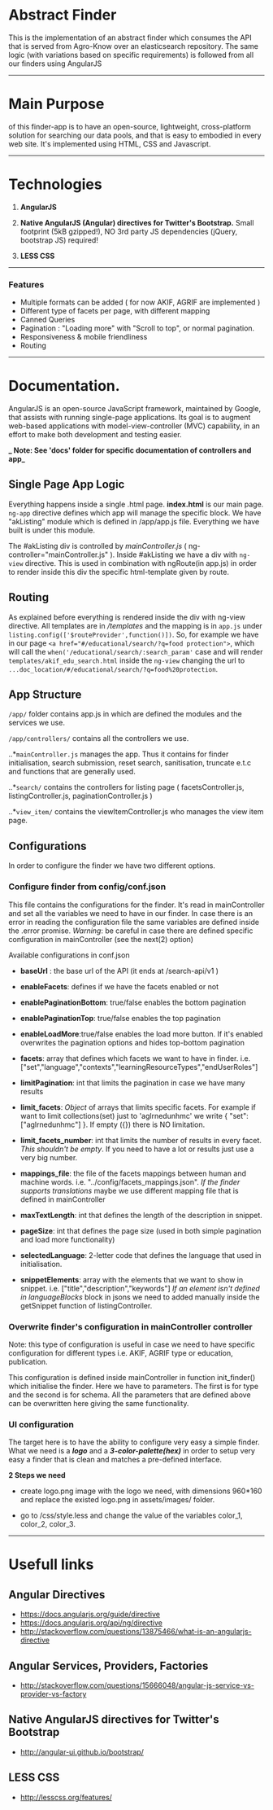 # Abstract Finder

This is the implementation of an abstract finder which consumes the API that is served from Agro-Know over an elasticsearch repository. The same logic (with variations based on specific requirements) is followed from all our finders using AngularJS

----
# Main Purpose
of this finder-app is to have an open-source, lightweight, cross-platform solution for searching our data pools, and that is easy to embodied in every web site.
It's implemented using HTML, CSS and Javascript.

----
# Technologies
1. **AngularJS**

2. **Native AngularJS (Angular) directives for Twitter's Bootstrap.**
Small footprint (5kB gzipped!), NO 3rd party JS dependencies (jQuery, bootstrap JS) required!


3. **LESS CSS**

-----------
### Features
- Multiple formats can be added ( for now AKIF, AGRIF are implemented )
- Different type of facets per page, with different mapping
- Canned Queries
- Pagination : "Loading more" with "Scroll to top", or normal pagination.
- Responsiveness & mobile friendliness
- Routing

----
# Documentation.
AngularJS is an open-source JavaScript framework, maintained by Google, that assists with running single-page applications.
Its goal is to augment web-based applications with model-view-controller (MVC) capability, in an effort to make both development and testing easier.
 
**_ Note: See 'docs' folder for specific documentation of controllers and app_** 

## Single Page App Logic
Everything happens inside a single .html page. **index.html** is our main page.
`ng-app` directive defines which app will manage the specific block.
We have "akListing" module which is defined in /app/app.js file. Everything we have built is under this module.

The #akListing div is controlled by *mainController.js* ( ng-controller="mainController.js" ).
Inside #akListing we have a div with `ng-view` directive. This is used in combination with ngRoute(in app.js) in
order to render inside this div the specific html-template given by route.

## Routing
As explained before everything is rendered inside the div with ng-view directive.
All templates are in */templates* and the mapping is in `app.js` under `listing.config(['$routeProvider',function()])`.
So, for example we have in our page `<a href="#/educational/search/?q=food protection">`, which will call the `when('/educational/search/:search_param'` case and will
render `templates/akif_edu_search.html` inside the `ng-view` changing the url to `...doc_location/#/educational/search/?q=food%20protection`.

## App Structure
`/app/` folder contains app.js in which are defined the modules and the services we use.

`/app/controllers/` contains all the controllers we use.

..*`mainController.js` manages the app. Thus it contains for finder initialisation, search submission, reset search, sanitisation, truncate e.t.c and functions that are generally used.

..*`search/` contains the controllers for listing page ( facetsController.js, listingController.js, paginationController.js )

..*`view_item/` contains the viewItemController.js who manages the view item page.

## Configurations
In order to configure the finder we have two different options.

### **Configure finder from config/conf.json**
This file contains the configurations for the finder. It's read in mainController and set all the variables we need to have in our finder. In case there is an error in reading the configuration file the same variables are defined inside the .error promise. 
_Warning_: be careful in case there are defined specific configuration in mainController (see the next(2) option)

Available configurations in conf.json

- **baseUrl** : the base url of the API (it ends at /search-api/v1 )

- **enableFacets**: defines if we have the facets enabled or not

- **enablePaginationBottom**: true/false enables the bottom pagination

- **enablePaginationTop**: true/false enables the top pagination

- **enableLoadMore**:true/false enables the load more button. If it's enabled overwrites the pagination options and hides top-bottom pagination

- **facets**: array that defines which facets we want to have in finder. i.e.["set","language","contexts","learningResourceTypes","endUserRoles"]

- **limitPagination**: int that limits the pagination in case we have many results

- **limit_facets**: _Object_ of arrays that limits specific facets. For example if want to limit collections(set) just to 'aglrnedunhmc' we write { "set":["aglrnedunhmc"] }. If empty ({}) there is NO limitation.

- **limit_facets_number**: int that limits the number of results in every facet. _This shouldn't be empty_. If you need to have a lot or results just use a very big number.

- **mappings_file**: the file of the facets mappings between human and machine words. i.e. "../config/facets_mappings.json". 
_If the finder supports translations_ maybe we use different mapping file that is defined in mainController 

- **maxTextLength**: int that defines the length of the description in snippet.

- **pageSize**: int that defines the page size (used in both simple pagination and load more functionality)

- **selectedLanguage**: 2-letter code that defines the language that used in initialisation.

- **snippetElements**: array with the elements that we want to show in snippet. i.e. ["title","description","keywords"]
_If an element isn't defined in languageBlocks_ block in jsons we need to added manually inside the getSnippet function of listingController.


### **Overwrite finder's configuration in mainController controller** 
Note: this type of configuration is useful in case we need to have specific configuration for different types i.e. AKIF, AGRIF type or education, publication.

This configuration is defined inside mainController in function init_finder() which initialise the finder. Here we have to parameters. The first is for type and the second is for schema.
All the parameters that are defined above can be overwritten here giving the same functionality.

### UI configuration
The target here is to have the ability to configure very easy a simple finder. What we need is a _**logo**_ and a _**3-color-palette(hex)**_ in order to setup very easy a finder that is clean and matches a pre-defined interface.

**2 Steps we need**

- create logo.png image with the logo we need, with dimensions 960*160 and replace the existed logo.png in assets/images/ folder.

- go to /css/style.less and change the value of the variables
color_1, color_2, color_3.


----
# Usefull links
## Angular Directives
- https://docs.angularjs.org/guide/directive
- https://docs.angularjs.org/api/ng/directive
- http://stackoverflow.com/questions/13875466/what-is-an-angularjs-directive

## Angular Services, Providers, Factories
- http://stackoverflow.com/questions/15666048/angular-js-service-vs-provider-vs-factory

## Native AngularJS directives for Twitter's Bootstrap
- http://angular-ui.github.io/bootstrap/

## LESS CSS
- http://lesscss.org/features/
